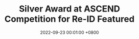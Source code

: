 ---
title: >-
        Silver Award at ASCEND Competition for Re-ID <span class="badge badge-pill badge-info">Featured</span>
date: 2022-09-23 00:01:00 +0800
---